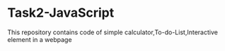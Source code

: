 # Task2-JavaScript
This repository contains code of simple calculator,To-do-List,Interactive element in a webpage
